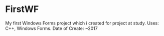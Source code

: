 # FirstWF
My first Windows Forms project which i created for project at study. Uses: C++, Windows Forms. Date of Create: ~2017
